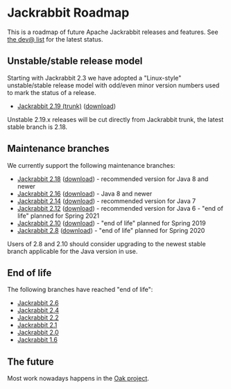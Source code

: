 <!--
   Licensed to the Apache Software Foundation (ASF) under one or more
   contributor license agreements.  See the NOTICE file distributed with
   this work for additional information regarding copyright ownership.
   The ASF licenses this file to You under the Apache License, Version 2.0
   (the "License"); you may not use this file except in compliance with
   the License.  You may obtain a copy of the License at

       http://www.apache.org/licenses/LICENSE-2.0

   Unless required by applicable law or agreed to in writing, software
   distributed under the License is distributed on an "AS IS" BASIS,
   WITHOUT WARRANTIES OR CONDITIONS OF ANY KIND, either express or implied.
   See the License for the specific language governing permissions and
   limitations under the License.
-->

Jackrabbit Roadmap
==================
This is a roadmap of future Apache Jackrabbit releases and features. See [the dev@ list](mailing-lists.html)
for the latest status.


Unstable/stable release model
-----------------------------
Starting with Jackrabbit 2.3 we have adopted a "Linux-style"
unstable/stable release model with odd/even minor version numbers used to
mark the status of a release.

* [Jackrabbit 2.19 (trunk)](https://svn.apache.org/repos/asf/jackrabbit/trunk/) ([download](downloads.html#v2.19))

Unstable 2.19.x releases will be cut directly from
Jackrabbit trunk, the latest stable branch is 2.18.

Maintenance branches
--------------------
We currently support the following maintenance branches:

* [Jackrabbit 2.18](https://svn.apache.org/repos/asf/jackrabbit/branches/2.18/) ([download](downloads.html#v2.18)) - recommended version for Java 8 and newer
* [Jackrabbit 2.16](https://svn.apache.org/repos/asf/jackrabbit/branches/2.16/) ([download](downloads.html#v2.16)) - Java 8 and newer
* [Jackrabbit 2.14](https://svn.apache.org/repos/asf/jackrabbit/branches/2.14/) ([download](downloads.html#v2.14)) - recommended version for Java 7
* [Jackrabbit 2.12](https://svn.apache.org/repos/asf/jackrabbit/branches/2.12/) ([download](downloads.html#v2.12)) - recommended version for Java 6 - "end of life" planned for Spring 2021
* [Jackrabbit 2.10](https://svn.apache.org/repos/asf/jackrabbit/branches/2.10/) ([download](downloads.html#v2.10)) - "end of life" planned for Spring 2019
* [Jackrabbit 2.8](https://svn.apache.org/repos/asf/jackrabbit/branches/2.8/) ([download](downloads.html#v2.8)) - "end of life" planned for Spring 2020

Users of 2.8 and 2.10 should consider upgrading to the newest stable branch applicable for the Java version in use.

End of life
-----------
The following branches have reached "end of life":

* [Jackrabbit 2.6](https://svn.apache.org/repos/asf/jackrabbit/branches/2.6/)
* [Jackrabbit 2.4](https://svn.apache.org/repos/asf/jackrabbit/branches/2.4/)
* [Jackrabbit 2.2](https://svn.apache.org/repos/asf/jackrabbit/branches/2.2/)
* [Jackrabbit 2.1](https://svn.apache.org/repos/asf/jackrabbit/branches/2.1/)
* [Jackrabbit 2.0](https://svn.apache.org/repos/asf/jackrabbit/branches/2.0/)
* [Jackrabbit 1.6](https://svn.apache.org/repos/asf/jackrabbit/branches/1.6/)



The future
----------

Most work nowadays happens in the [Oak project](http://jackrabbit.apache.org/oak/docs/index.html).
